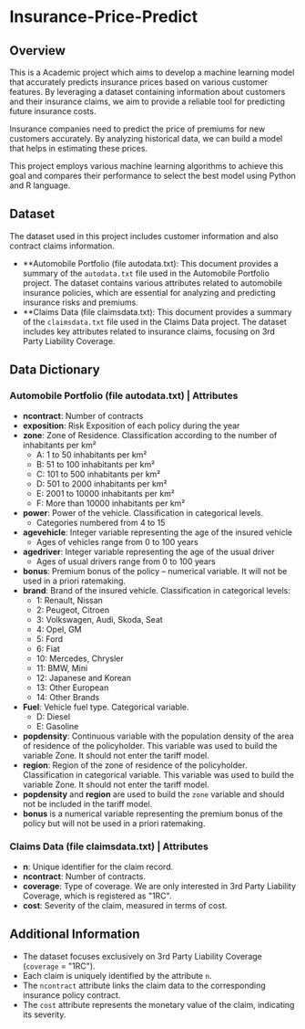 # Insurance-Price-Predict

## Overview

This is a Academic project which aims to develop a machine learning model that accurately predicts insurance prices based on various customer features. By leveraging a dataset containing information about customers and their insurance claims, we aim to provide a reliable tool for predicting future insurance costs.

Insurance companies need to predict the price of premiums for new customers accurately. By analyzing historical data, we can build a model that helps in estimating these prices.

This project employs various machine learning algorithms to achieve this goal and compares their performance to select the best model using Python and R language.



## Dataset
The dataset used in this project includes customer information and also contract claims information.

- **Automobile Portfolio (file autodata.txt): This document provides a summary of the `autodata.txt` file used in the Automobile Portfolio project. The dataset contains various attributes related to automobile insurance policies, which are essential for analyzing and predicting insurance risks and premiums.
-  **Claims Data (file claimsdata.txt): This document provides a summary of the `claimsdata.txt` file used in the Claims Data project. The dataset includes key attributes related to insurance claims, focusing on 3rd Party Liability Coverage.

## Data Dictionary

### Automobile Portfolio (file autodata.txt) | Attributes

- **ncontract**: Number of contracts
- **exposition**: Risk Exposition of each policy during the year
- **zone**: Zone of Residence. Classification according to the number of inhabitants per km²
  - A: 1 to 50 inhabitants per km²
  - B: 51 to 100 inhabitants per km²
  - C: 101 to 500 inhabitants per km²
  - D: 501 to 2000 inhabitants per km²
  - E: 2001 to 10000 inhabitants per km²
  - F: More than 10000 inhabitants per km²
- **power**: Power of the vehicle. Classification in categorical levels.
  - Categories numbered from 4 to 15
- **agevehicle**: Integer variable representing the age of the insured vehicle
  - Ages of vehicles range from 0 to 100 years
- **agedriver**: Integer variable representing the age of the usual driver
  - Ages of usual drivers range from 0 to 100 years
- **bonus**: Premium bonus of the policy – numerical variable. It will not be used in a priori ratemaking.
- **brand**: Brand of the insured vehicle. Classification in categorical levels:
  - 1: Renault, Nissan
  - 2: Peugeot, Citroen
  - 3: Volkswagen, Audi, Skoda, Seat
  - 4: Opel, GM
  - 5: Ford
  - 6: Fiat
  - 10: Mercedes, Chrysler
  - 11: BMW, Mini
  - 12: Japanese and Korean
  - 13: Other European
  - 14: Other Brands
- **Fuel**: Vehicle fuel type. Categorical variable.
  - D: Diesel
  - E: Gasoline
- **popdensity**: Continuous variable with the population density of the area of residence of the policyholder. This variable was used to build the variable Zone. It should not enter the tariff model.
- **region**: Region of the zone of residence of the policyholder. Classification in categorical variable. This variable was used to build the variable Zone. It should not enter the tariff model.
- **popdensity** and **region** are used to build the `zone` variable and should not be included in the tariff model.
- **bonus** is a numerical variable representing the premium bonus of the policy but will not be used in a priori ratemaking.



### Claims Data (file claimsdata.txt) | Attributes

- **n**: Unique identifier for the claim record.
- **ncontract**: Number of contracts.
- **coverage**: Type of coverage. We are only interested in 3rd Party Liability Coverage, which is registered as "1RC".
- **cost**: Severity of the claim, measured in terms of cost.

## Additional Information

- The dataset focuses exclusively on 3rd Party Liability Coverage (`coverage` = "1RC").
- Each claim is uniquely identified by the attribute `n`.
- The `ncontract` attribute links the claim data to the corresponding insurance policy contract.
- The `cost` attribute represents the monetary value of the claim, indicating its severity.

